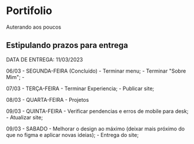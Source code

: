 # Portifolio
Auterando aos poucos

## Estipulando prazos para entrega

DATA DE ENTREGA: 11/03/2023

06/03 - SEGUNDA-FEIRA (Concluido)
        - Terminar menu;
        - Terminar "Sobre Mim";
        - 

07/03 - TERÇA-FEIRA
        - Terminar Experiencia;
        - Publicar site;

08/03 - QUARTA-FEIRA
        - Projetos

09/03 - QUINTA-FEIRA
        - Verificar pendencias e erros de mobile para desk;
        - Atualizar site;

09/03 - SABADO
        - Melhorar o design ao máximo (deixar mais próximo do que no figma e aplicar novas ideias);
        - Entrega do site;
